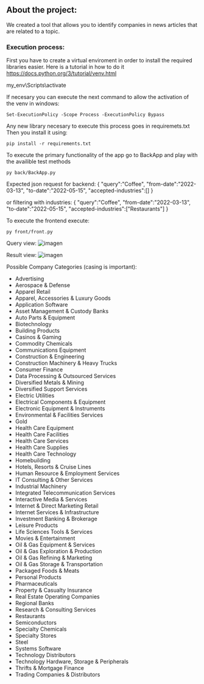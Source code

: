 ## About the project:

We created a tool that allows you to identify companies in news articles that are related to a topic.


### Execution process:

First you have to create a virtual enviroment in order to install the required libraries easier.
Here is a tutorial in how to do it https://docs.python.org/3/tutorial/venv.html

my_env\Scripts\activate

If necesary you can execute the next command to allow the activation of the venv in windows:

    Set-ExecutionPolicy -Scope Process -ExecutionPolicy Bypass  

Any new library necesary to execute this process goes in requiremets.txt
Then you install it using:
    
    pip install -r requirements.txt

To execute the primary functionality of the app go to BackApp and play with the availible test methods

    py back/BackApp.py

Expected json request for backend:
{
    "query":"Coffee",
    "from-date":"2022-03-13",
    "to-date":"2022-05-15",
    "accepted-industries":[]
}

or filtering with industries:
{
    "query":"Coffee",
    "from-date":"2022-03-13",
    "to-date":"2022-05-15",
    "accepted-industries":["Restaurants"]
}

To execute the frontend execute:

    py front/front.py

Query view:
![imagen](https://user-images.githubusercontent.com/44851531/170073642-18f4495f-83ee-4d8d-ab23-b8bcb9624ee3.png)

Result view:
![imagen](https://user-images.githubusercontent.com/44851531/170073741-f0bca536-abe0-4659-ad43-175b29d2fb6c.png)


Possible Company Categories (casing is important):
* Advertising
* Aerospace & Defense
* Apparel Retail
* Apparel, Accessories & Luxury Goods
* Application Software
* Asset Management & Custody Banks
* Auto Parts & Equipment
* Biotechnology
* Building Products
* Casinos & Gaming
* Commodity Chemicals
* Communications Equipment
* Construction & Engineering
* Construction Machinery & Heavy Trucks
* Consumer Finance
* Data Processing & Outsourced Services
* Diversified Metals & Mining
* Diversified Support Services
* Electric Utilities
* Electrical Components & Equipment
* Electronic Equipment & Instruments
* Environmental & Facilities Services
* Gold
* Health Care Equipment
* Health Care Facilities
* Health Care Services
* Health Care Supplies
* Health Care Technology
* Homebuilding
* Hotels, Resorts & Cruise Lines
* Human Resource & Employment Services
* IT Consulting & Other Services
* Industrial Machinery
* Integrated Telecommunication Services
* Interactive Media & Services
* Internet & Direct Marketing Retail
* Internet Services & Infrastructure
* Investment Banking & Brokerage
* Leisure Products
* Life Sciences Tools & Services
* Movies & Entertainment
* Oil & Gas Equipment & Services
* Oil & Gas Exploration & Production
* Oil & Gas Refining & Marketing
* Oil & Gas Storage & Transportation
* Packaged Foods & Meats
* Personal Products
* Pharmaceuticals
* Property & Casualty Insurance
* Real Estate Operating Companies
* Regional Banks
* Research & Consulting Services
* Restaurants
* Semiconductors
* Specialty Chemicals
* Specialty Stores
* Steel
* Systems Software
* Technology Distributors
* Technology Hardware, Storage & Peripherals
* Thrifts & Mortgage Finance
* Trading Companies & Distributors
